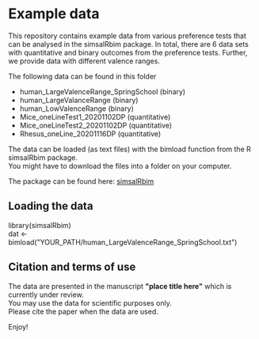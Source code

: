 # Example data
This repository contains example data from various preference tests that can be analysed in the simsalRbim package. 
In total, there are 6 data sets with quantitative and binary outcomes from the preference tests.
Further, we provide data with different valence ranges. 

The following data can be found in this folder
  * human_LargeValenceRange_SpringSchool (binary)
  * human_LargeValanceRange (binary)
  * human_LowValenceRange (binary)
  * Mice_oneLineTest1_20201102DP (quantitative)
  * Mice_oneLineTest2_20201102DP (quantitative)
  * Rhesus_oneLine_20201116DP (quantitative)

The data can be loaded (as text files) with the bimload function from the R simsalRbim package.   
You might have to download the files into a folder on your computer.  

The package can be found here: [simsalRbim](https://talbotsr.com/simsalRbim/)  

## Loading the data
library(simsalRbim)  
dat <- bimload("YOUR_PATH/human_LargeValenceRange_SpringSchool.txt")  

## Citation and terms of use
The data are presented in the manuscript **"place title here"** which is currently under review.  
You may use the data for scientific purposes only.   
Please cite the paper when the data are used.  

Enjoy!
